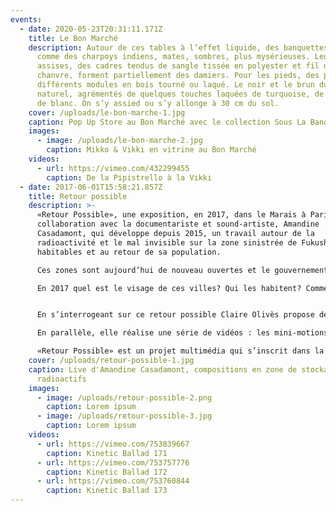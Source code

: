 ```yaml
---
events:
  - date: 2020-05-23T20:31:11.171Z
    title: Le Bon Marché
    description: Autour de ces tables à l’effet liquide, des banquettes, un peu
      comme des charpoys indiens, mates, sombres, plus mysérieuses. Leurs
      assises, des cadres tendus de sangle tissée en polyester et fil de
      chanvre, forment partiellement des damiers. Pour les pieds, des piles de
      différents modules en bois tourné ou laqué. Le noir et le brun du bois
      naturel, agrémentés de quelques touches laquées de turquoise, de rouge ou
      de blanc. On s’y assied ou s’y allonge à 30 cm du sol.
    cover: /uploads/le-bon-marche-1.jpg
    caption: Pop Up Store au Bon Marché avec le collection Sous La Banquise
    images:
      - image: /uploads/le-bon-marche-2.jpg
        caption: Mikko & Vikki en vitrine au Bon Marché
    videos:
      - url: https://vimeo.com/432299455
        caption: De la Pipistrello à la Vikki
  - date: 2017-06-01T15:58:21.857Z
    title: Retour possible
    description: >-
      «Retour Possible», une exposition, en 2017, dans le Marais à Paris en
      collaboration avec la documentariste et sound-artiste, Amandine
      Casadamont, qui développe depuis 2015, un travail autour de la
      radioactivité et le mal invisible sur la zone sinistrée de Fukushima.
      habitables et au retour de sa population.

      Ces zones sont aujourd’hui de nouveau ouvertes et le gouvernement japonais a appelé ses habitants à y retourner malgré un taux de radioactivité supérieur à 1 mSv par an. En effet le taux de radioactivité légal a été revu à 20 mSv par les autorités japonaises. 

      En 2017 quel est le visage de ces villes? Qui les habitent? Comment appréhende t-on son quotidien sous l’ère radioactive ? 


      En s’interrogeant sur ce retour possible Claire Olivès propose de décliner une de ses créations : le daybed. Un objet simple, utile et « positif » destiné à accueillir les déplacés, dans cet univers chaotique. Le daybed est un lit de repos, un banc, tout terrain, en bois et sangles. Un objet accueillant, une zone de confort à 30 cm du sol.

      En parallèle, elle réalise une série de vidéos : les mini-motions, courtes animations sous forme de balades graphiques dans l’univers de la catastrophe. 

      «Retour Possible» est un projet multimédia qui s’inscrit dans la mouvance de l’Art Documentary. Une signalétique sensible articulée par le travail de deux artistes.
    cover: /uploads/retour-possible-1.jpg
    caption: Live d'Amandine Casadamont, compositions en zone de stockage de déchets
      radioactifs
    images:
      - image: /uploads/retour-possible-2.png
        caption: Lorem ipsum
      - image: /uploads/retour-possible-3.jpg
        caption: Lorem ipsum
    videos:
      - url: https://vimeo.com/753839667
        caption: Kinetic Ballad 171
      - url: https://vimeo.com/753757776
        caption: Kinetic Ballad 172
      - url: https://vimeo.com/753760844
        caption: Kinetic Ballad 173
---
```

